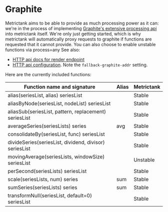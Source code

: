 # Graphite

Metrictank aims to be able to provide as much processing power as it can: we're in the process
of implementing [Graphite's extensive processing api](http://graphite.readthedocs.io/en/latest/functions.html) into metrictank itself.
We're only just getting started, which is why metrictank will automatically proxy requests to graphite if functions are requested
that it cannot provide. You can also choose to enable unstable functions via process=any
See also:
* [HTTP api docs for render endpoint](https://github.com/raintank/metrictank/blob/master/docs/http-api.md#graphite-query-api)
* [HTTP api configuration](https://github.com/raintank/metrictank/blob/master/docs/config.md#http-api).  Note the `fallback-graphite-addr` setting.

Here are the currently included functions:

Function name and signature                           | Alias        | Metrictank
----------------------------------------------------- | ------------ | ----------
alias(seriesList, alias) seriesList                   |              | Stable
aliasByNode(seriesList, nodeList) seriesList          |              | Stable
aliasSub(seriesList, pattern, replacement) seriesList |              | Stable
averageSeries(seriesLists) series                     | avg          | Stable
consolidateBy(seriesList, func) seriesList            |              | Stable
divideSeries(seriesList, dividend, divisor) seriesList|              | Stable
movingAverage(seriesLists, windowSize) seriesList     |              | Unstable
perSecond(seriesLists) seriesList                     |              | Stable
scale(seriesLists, num) series                        | sum          | Stable
sumSeries(seriesLists) series                         | sum          | Stable
transformNull(seriesList, default=0) seriesList       |              | Stable
